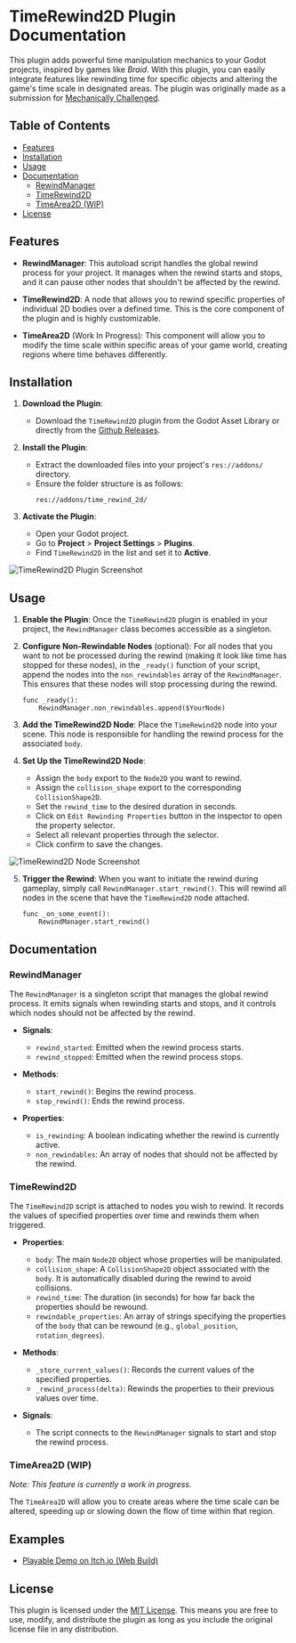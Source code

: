 # TimeRewind2D Plugin Documentation

This plugin adds powerful time manipulation mechanics to your Godot projects, inspired by games like *Braid*. With this plugin, you can easily integrate features like rewinding time for specific objects and altering the game's time scale in designated areas. The plugin was originally made as a submission for [Mechanically Challenged](https://itch.io/jam/mechanically-challenged-august-2024).

## Table of Contents
- [Features](#features)
- [Installation](#installation)
- [Usage](#usage)
- [Documentation](#documentation)
  - [RewindManager](#rewindmanager)
  - [TimeRewind2D](#timerewind2d)
  - [TimeArea2D (WIP)](#TimeArea2D)
- [License](#license)

## Features

- **RewindManager**: This autoload script handles the global rewind process for your project. It manages when the rewind starts and stops, and it can pause other nodes that shouldn't be affected by the rewind.
  
- **TimeRewind2D**: A node that allows you to rewind specific properties of individual 2D bodies over a defined time. This is the core component of the plugin and is highly customizable.

- **TimeArea2D** (Work In Progress): This component will allow you to modify the time scale within specific areas of your game world, creating regions where time behaves differently.

## Installation

1. **Download the Plugin**:
   - Download the `TimeRewind2D` plugin from the Godot Asset Library or directly from the [Github Releases](https://github.com/ImTani/godot-time-rewind-2d/releases).

2. **Install the Plugin**:
   - Extract the downloaded files into your project's `res://addons/` directory.
   - Ensure the folder structure is as follows:
     ```
     res://addons/time_rewind_2d/
     ```

3. **Activate the Plugin**:
   - Open your Godot project.
   - Go to **Project** > **Project Settings** > **Plugins**.
   - Find `TimeRewind2D` in the list and set it to **Active**.

![TimeRewind2D Plugin Screenshot](https://raw.githubusercontent.com/ImTani/godot-time-rewind-2d/main/docs/media/plugin_window.png)

## Usage

1. **Enable the Plugin**: Once the `TimeRewind2D` plugin is enabled in your project, the `RewindManager` class becomes accessible as a singleton.
 
2. **Configure Non-Rewindable Nodes** (optional): For all nodes that you want to not be processed during the rewind (making it look like time has stopped for these nodes), in the `_ready()` function of your script, append the nodes into the `non_rewindables` array of the `RewindManager`. This ensures that these nodes will stop processing during the rewind.

   ```gdscript
   func _ready():
       RewindManager.non_rewindables.append($YourNode)
   ```

3. **Add the TimeRewind2D Node**: Place the `TimeRewind2D` node into your scene. This node is responsible for handling the rewind process for the associated `body`.

4. **Set Up the TimeRewind2D Node**:
   - Assign the `body` export to the `Node2D` you want to rewind.
   - Assign the `collision_shape` export to the corresponding `CollisionShape2D`.
   - Set the `rewind_time` to the desired duration in seconds.
   - Click on `Edit Rewinding Properties` button in the inspector to open the property selector.
   - Select all relevant properties through the selector.
   - Click confirm to save the changes.

  ![TimeRewind2D Node Screenshot](https://raw.githubusercontent.com/ImTani/godot-time-rewind-2d/main/docs/media/time_rewind_2d.png)

5. **Trigger the Rewind**: When you want to initiate the rewind during gameplay, simply call `RewindManager.start_rewind()`. This will rewind all nodes in the scene that have the `TimeRewind2D` node attached.

   ```gdscript
   func _on_some_event():
       RewindManager.start_rewind()
   ```

## Documentation

### RewindManager

The `RewindManager` is a singleton script that manages the global rewind process. It emits signals when rewinding starts and stops, and it controls which nodes should not be affected by the rewind.

- **Signals**:
  - `rewind_started`: Emitted when the rewind process starts.
  - `rewind_stopped`: Emitted when the rewind process stops.

- **Methods**:
  - `start_rewind()`: Begins the rewind process.
  - `stop_rewind()`: Ends the rewind process.

- **Properties**:
  - `is_rewinding`: A boolean indicating whether the rewind is currently active.
  - `non_rewindables`: An array of nodes that should not be affected by the rewind.

### TimeRewind2D

The `TimeRewind2D` script is attached to nodes you wish to rewind. It records the values of specified properties over time and rewinds them when triggered.

- **Properties**:
  - `body`: The main `Node2D` object whose properties will be manipulated.
  - `collision_shape`: A `CollisionShape2D` object associated with the `body`. It is automatically disabled during the rewind to avoid collisions.
  - `rewind_time`: The duration (in seconds) for how far back the properties should be rewound.
  - `rewindable_properties`: An array of strings specifying the properties of the `body` that can be rewound (e.g., `global_position`, `rotation_degrees`).

- **Methods**:
  - `_store_current_values()`: Records the current values of the specified properties.
  - `_rewind_process(delta)`: Rewinds the properties to their previous values over time.

- **Signals**:
  - The script connects to the `RewindManager` signals to start and stop the rewind process.

### TimeArea2D (WIP)

*Note: This feature is currently a work in progress.*

The `TimeArea2D` will allow you to create areas where the time scale can be altered, speeding up or slowing down the flow of time within that region.

## Examples

- [Playable Demo on Itch.io (Web Build)](https://infinitani.itch.io/time-manipulation)


## License

This plugin is licensed under the [MIT License](LICENSE). This means you are free to use, modify, and distribute the plugin as long as you include the original license file in any distribution.
